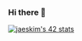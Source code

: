 ### Hi there 👋

<!--
**GeonWooPaeng/GeonWooPaeng** is a ✨ _special_ ✨ repository because its `README.md` (this file) appears on your GitHub profile.

Here are some ideas to get you started:

- 🔭 I’m currently working on ...
- 🌱 I’m currently learning ...
- 👯 I’m looking to collaborate on ...
- 🤔 I’m looking for help with ...
- 💬 Ask me about ...
- 📫 How to reach me: ...
- 😄 Pronouns: ...
- ⚡ Fun fact: ...
-->

 [![jaeskim's 42 stats](https://badge42.herokuapp.com/api/stats/gpaeng?privacyEmail=true)](https://github.com/JaeSeoKim/badge42)
